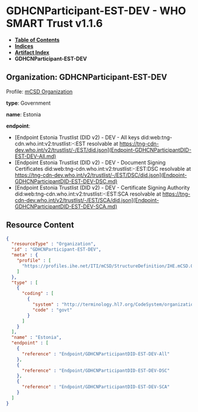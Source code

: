 # GDHCNParticipant-EST-DEV - WHO SMART Trust v1.1.6

* [**Table of Contents**](toc.md)
* [**Indices**](indices.md)
* [**Artifact Index**](artifacts.md)
* **GDHCNParticipant-EST-DEV**

## Organization: GDHCNParticipant-EST-DEV

Profile: [mCSD Organization](https://profiles.ihe.net/ITI/mCSD/4.0.0/StructureDefinition-IHE.mCSD.Organization.html)

**type**: Government

**name**: Estonia

**endpoint**: 

* [Endpoint Estonia Trustlist (DID v2) - DEV - All keys did:web:tng-cdn.who.int:v2:trustlist:-:EST resolvable at https://tng-cdn-dev.who.int/v2/trustlist/-/EST/did.json](Endpoint-GDHCNParticipantDID-EST-DEV-All.md)
* [Endpoint Estonia Trustlist (DID v2) - DEV - Document Signing Certificates did:web:tng-cdn.who.int:v2:trustlist:-:EST:DSC resolvable at https://tng-cdn-dev.who.int/v2/trustlist/-/EST/DSC/did.json](Endpoint-GDHCNParticipantDID-EST-DEV-DSC.md)
* [Endpoint Estonia Trustlist (DID v2) - DEV - Certificate Signing Authority did:web:tng-cdn.who.int:v2:trustlist:-:EST:SCA resolvable at https://tng-cdn-dev.who.int/v2/trustlist/-/EST/SCA/did.json](Endpoint-GDHCNParticipantDID-EST-DEV-SCA.md)



## Resource Content

```json
{
  "resourceType" : "Organization",
  "id" : "GDHCNParticipant-EST-DEV",
  "meta" : {
    "profile" : [
      "https://profiles.ihe.net/ITI/mCSD/StructureDefinition/IHE.mCSD.Organization"
    ]
  },
  "type" : [
    {
      "coding" : [
        {
          "system" : "http://terminology.hl7.org/CodeSystem/organization-type",
          "code" : "govt"
        }
      ]
    }
  ],
  "name" : "Estonia",
  "endpoint" : [
    {
      "reference" : "Endpoint/GDHCNParticipantDID-EST-DEV-All"
    },
    {
      "reference" : "Endpoint/GDHCNParticipantDID-EST-DEV-DSC"
    },
    {
      "reference" : "Endpoint/GDHCNParticipantDID-EST-DEV-SCA"
    }
  ]
}

```
